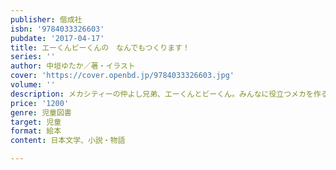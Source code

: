 ```yaml
---
publisher: 偕成社
isbn: '9784033326603'
pubdate: '2017-04-17'
title: エーくんビーくんの　なんでもつくります！
series: ''
author: 中垣ゆたか／著・イラスト
cover: 'https://cover.openbd.jp/9784033326603.jpg'
volume: ''
description: メカシティーの仲よし兄弟、エーくんとビーくん。みんなに役立つメカを作るのがふたりの仕事！
price: '1200'
genre: 児童図書
target: 児童
format: 絵本
content: 日本文学、小説・物語

---
```

